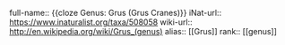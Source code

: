 full-name:: {{cloze Genus: Grus (Grus Cranes)}}
iNat-url:: https://www.inaturalist.org/taxa/508058
wiki-url:: http://en.wikipedia.org/wiki/Grus_(genus)
alias:: [[Grus]]
rank:: [[genus]]